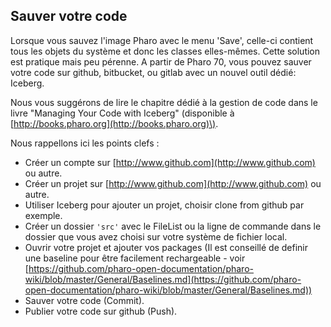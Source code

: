 ## Sauver votre codeLorsque vous sauvez l'image Pharo avec le menu 'Save', celle-ci contient tous les objets du système et donc les classes elles-mêmes.Cette solution est pratique mais peu pérenne.A partir de Pharo 70, vous pouvez sauver votre code sur github, bitbucket, ou gitlab avec un nouvel outil dédié: Iceberg.Nous vous suggérons de lire le chapitre dédié à la gestion de code dans le livre "Managing Your Code with Iceberg" \(disponible à [http://books.pharo.org](http://books.pharo.org)\).Nous rappellons ici les points clefs :- Créer un compte sur [http://www.github.com](http://www.github.com) ou autre.- Créer un projet sur [http://www.github.com](http://www.github.com) ou autre.- Utiliser Iceberg pour ajouter un projet, choisir clone from github par exemple.- Créer un dossier `'src'` avec le FileList ou la ligne de commande dans le dossier que vous avez choisi sur votre système de fichier local.- Ouvrir votre projet et ajouter vos packages (Il est conseillé de definir une baseline pour être facilement rechargeable - voir [https://github.com/pharo-open-documentation/pharo-wiki/blob/master/General/Baselines.md](https://github.com/pharo-open-documentation/pharo-wiki/blob/master/General/Baselines.md))- Sauver votre code (Commit).- Publier votre code sur github (Push).